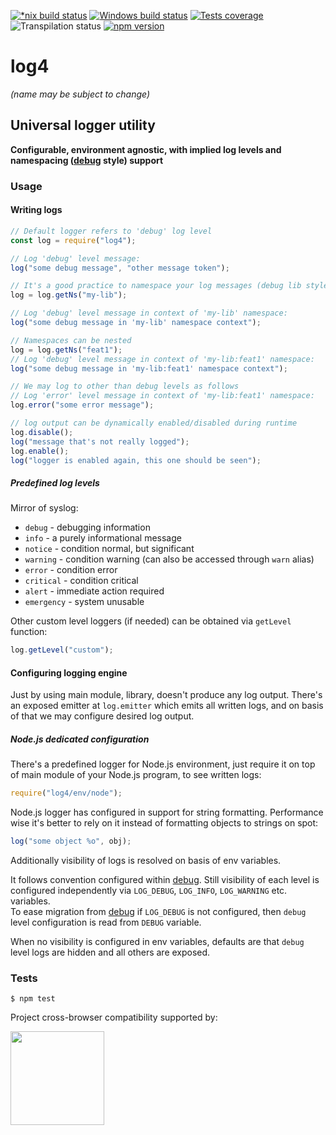 [![*nix build status][nix-build-image]][nix-build-url]
[![Windows build status][win-build-image]][win-build-url]
[![Tests coverage][cov-image]][cov-url]
![Transpilation status][transpilation-image]
[![npm version][npm-image]][npm-url]

# log4

_(name may be subject to change)_

## Universal logger utility

**Configurable, environment agnostic, with implied log levels and namespacing ([debug](https://github.com/visionmedia/debug#debug) style) support**

### Usage

#### Writing logs

```javascript
// Default logger refers to 'debug' log level
const log = require("log4");

// Log 'debug' level message:
log("some debug message", "other message token");

// It's a good practice to namespace your log messages (debug lib style) e.g.
log = log.getNs("my-lib");

// Log 'debug' level message in context of 'my-lib' namespace:
log("some debug message in 'my-lib' namespace context");

// Namespaces can be nested
log = log.getNs("feat1");
// Log 'debug' level message in context of 'my-lib:feat1' namespace:
log("some debug message in 'my-lib:feat1' namespace context");

// We may log to other than debug levels as follows
// Log 'error' level message in context of 'my-lib:feat1' namespace:
log.error("some error message");

// log output can be dynamically enabled/disabled during runtime
log.disable();
log("message that's not really logged");
log.enable();
log("logger is enabled again, this one should be seen");
```

##### Predefined log levels

Mirror of syslog:

*   `debug` - debugging information
*   `info` - a purely informational message
*   `notice` - condition normal, but significant
*   `warning` - condition warning (can also be accessed through `warn` alias)
*   `error` - condition error
*   `critical` - condition critical
*   `alert` - immediate action required
*   `emergency` - system unusable

Other custom level loggers (if needed) can be obtained via `getLevel` function:

```javascript
log.getLevel("custom");
```

#### Configuring logging engine

Just by using main module, library, doesn't produce any log output. There's an exposed emitter at `log.emitter`
which emits all written logs, and on basis of that we may configure desired log output.

##### Node.js dedicated configuration

There's a predefined logger for Node.js environment, just require it on top of main module of your Node.js program, to see written logs:

```javascript
require("log4/env/node");
```

Node.js logger has configured in support for string formatting. Performance wise it's better to rely on it instead of formatting objects to strings on spot:

```javascript
log("some object %o", obj);
```

Additionally visibility of logs is resolved on basis of env variables.

It follows convention configured
within [debug](https://github.com/visionmedia/debug#windows-note). Still visibility of each level is configured independently via `LOG_DEBUG`, `LOG_INFO`, `LOG_WARNING` etc. variables.  
To ease migration from [debug](https://github.com/visionmedia/debug) if `LOG_DEBUG` is not configured, then `debug` level configuration is read from `DEBUG` variable.

When no visibility is configured in env variables, defaults are that `debug` level logs are hidden and all others are exposed.

### Tests

    $ npm test

Project cross-browser compatibility supported by:

<a href="https://browserstack.com"><img src="https://bstacksupport.zendesk.com/attachments/token/Pj5uf2x5GU9BvWErqAr51Jh2R/?name=browserstack-logo-600x315.png" height="150" /></a>

[nix-build-image]: https://semaphoreci.com/api/v1/medikoo/log4/branches/master/shields_badge.svg
[nix-build-url]: https://semaphoreci.com/medikoo/log4
[win-build-image]: https://ci.appveyor.com/api/projects/status/i77xe4unnscrkews?svg=true
[win-build-url]: https://ci.appveyor.com/project/medikoo/log4
[cov-image]: https://img.shields.io/codecov/c/github/medikoo/log4.svg
[cov-url]: https://codecov.io/gh/medikoo/log4
[transpilation-image]: https://img.shields.io/badge/transpilation-free-brightgreen.svg
[npm-image]: https://img.shields.io/npm/v/log4.svg
[npm-url]: https://www.npmjs.com/package/log4
